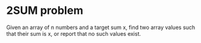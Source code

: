 # 2SUM problem
Given an array of n numbers and a target sum x, find two array values such that their sum is x, or report that no such values exist.
